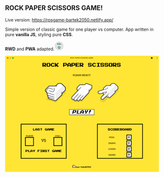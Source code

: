 ## ROCK PAPER SCISSORS GAME!

Live version: https://rpsgame-bartek2050.netlify.app/

Simple version of classic game for one player vs computer. App written in pure **vanilla JS**, styling pure **CSS**.

**RWD** and **PWA** adapted.![preview](pwa.png)

![preview](screen.png)
